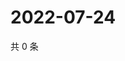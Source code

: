 # 2022-07-24

共 0 条

<!-- BEGIN WEIBO -->
<!-- 最后更新时间 Sun Jul 24 2022 18:16:52 GMT+0800 (China Standard Time) -->

<!-- END WEIBO -->
